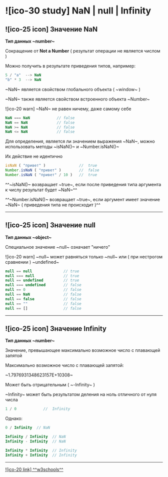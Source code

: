 # ![ico-30 study] NaN | null | Infinity


## ![ico-25 icon] Значение NaN

**Тип данных ~number~**

Сокращение от **Not a Number** ( результат операции не является числом )

Можно получить в результате приведения типов, например:

~~~javascript
5 / "a"  --> NaN
"b" * 3  --> NaN
~~~

~NaN~ является свойством глобального объекта ( ~window~ )

~NaN~ также является свойством встроенного объекта ~Number~

![ico-20 warn] ~NaN~ не равен ничему, даже самому себе

~~~javascript
NaN === NaN            // false
NaN == NaN             // false
NaN >= NaN             // false
NaN <= NaN             // false
~~~

Для определения, является ли значением выражения ~NaN~,
можно использовать методы  ~isNaN()~  и  ~Number.isNaN()~

Их действие не идентично

~~~javascript
isNaN ( "привет" )               //  true
Number.isNaN ( "привет" )        //  false
Number.isNaN ( "привет" / 10 )   //  true
~~~

^^~isNaN()~  возвращает ~true~, если после приведения типа аргумента к числу результат будет  ~NaN~^^

^^~Number.isNaN()~  возвращает ~true~, если аргумент имеет значение  ~NaN~ ( приведения типа не происходит )^^

_____________________________________________________________

## ![ico-25 icon] Значение null

**Тип данных ~object~**

Специальное значение ~null~ означает "ничего"

![ico-20 warn] ~null~ может равняться только ~null~ или ( при нестрогом сравнении ) ~undefined~

~~~javascript      
null == null              // true
null === null             // true
null == undefined         // true
null === undefined        // false
null == 0                 // false
null == NaN               // false
null == false             // false
null == ""                // false
null == []                // false
~~~

_____________________________________________________________

## ![ico-25 icon] Значение Infinity

**Тип данных ~number~**

Значение, превышающее максимально возможное число с плавающей  запятой

Максимально возможное число с плавающей  запятой:

~1.7976931348623157E+10308~

Может быть отрицательным ( ~-Infinity~ )

~Infinity~ может быть результатом деления на ноль отличного от нуля числа

~~~javascript
1 / 0            //  Infinity
~~~

Однако:

~~~javascript
0 / Infinity  // NaN

Infinity / Infinity  // NaN
Infinity - Infinity  // NaN

Infinity * Infinity  // Infinity
Infinity + Infinity  // Infinity
~~~

______________________________________________________________

[![ico-20 link] ^^w3schools^^](https://www.w3schools.com/jsref/jsref_infinity.asp)
